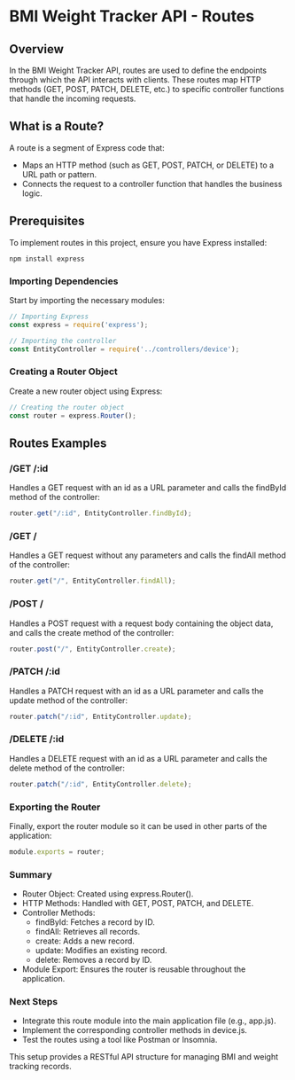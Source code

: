 # BMI Weight Tracker API - Routes

## Overview

In the BMI Weight Tracker API, routes are used to define the endpoints through which the API interacts with clients. These routes map HTTP methods (GET, POST, PATCH, DELETE, etc.) to specific controller functions that handle the incoming requests.

## What is a Route?

A route is a segment of Express code that:

- Maps an HTTP method (such as GET, POST, PATCH, or DELETE) to a URL path or pattern.
- Connects the request to a controller function that handles the business logic.

## Prerequisites

To implement routes in this project, ensure you have Express installed:

```
npm install express
```

### Importing Dependencies

Start by importing the necessary modules:

```JavaScript
// Importing Express
const express = require('express');

// Importing the controller
const EntityController = require('../controllers/device');
```

### Creating a Router Object

Create a new router object using Express:

```Javascript
// Creating the router object
const router = express.Router();
```

## Routes Examples

### /GET /:id

Handles a GET request with an id as a URL parameter and calls the findById method of the controller:

```Javascript
router.get("/:id", EntityController.findById);
```

### /GET /

Handles a GET request without any parameters and calls the findAll method of the controller:

```Javascript
router.get("/", EntityController.findAll);
```

### /POST /

Handles a POST request with a request body containing the object data, and calls the create method of the controller:

```Javascript
router.post("/", EntityController.create);
```

### /PATCH /:id

Handles a PATCH request with an id as a URL parameter and calls the update method of the controller:

```Javascript
router.patch("/:id", EntityController.update);
```

### /DELETE /:id

Handles a DELETE request with an id as a URL parameter and calls the delete method of the controller:

```Javascript
router.patch("/:id", EntityController.delete);
```

### Exporting the Router

Finally, export the router module so it can be used in other parts of the application:

```Javascript
module.exports = router;
```

### Summary

- Router Object: Created using express.Router().
- HTTP Methods: Handled with GET, POST, PATCH, and DELETE.
- Controller Methods:
  - findById: Fetches a record by ID.
  - findAll: Retrieves all records.
  - create: Adds a new record.
  - update: Modifies an existing record.
  - delete: Removes a record by ID.
- Module Export: Ensures the router is reusable throughout the application.

### Next Steps

- Integrate this route module into the main application file (e.g., app.js).
- Implement the corresponding controller methods in device.js.
- Test the routes using a tool like Postman or Insomnia.

This setup provides a RESTful API structure for managing BMI and weight tracking records.

